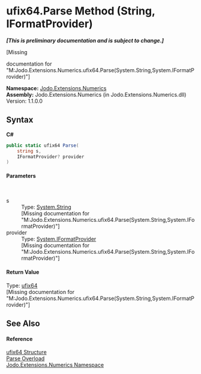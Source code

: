 # ufix64.Parse Method (String, IFormatProvider)
 _**\[This is preliminary documentation and is subject to change.\]**_

\[Missing <summary> documentation for "M:Jodo.Extensions.Numerics.ufix64.Parse(System.String,System.IFormatProvider)"\]

**Namespace:**&nbsp;<a href="N_Jodo_Extensions_Numerics">Jodo.Extensions.Numerics</a><br />**Assembly:**&nbsp;Jodo.Extensions.Numerics (in Jodo.Extensions.Numerics.dll) Version: 1.1.0.0

## Syntax

**C#**<br />
``` C#
public static ufix64 Parse(
	string s,
	IFormatProvider? provider
)
```


#### Parameters
&nbsp;<dl><dt>s</dt><dd>Type: <a href="https://docs.microsoft.com/dotnet/api/system.string" target="_blank" rel="noopener noreferrer">System.String</a><br />\[Missing <param name="s"/> documentation for "M:Jodo.Extensions.Numerics.ufix64.Parse(System.String,System.IFormatProvider)"\]</dd><dt>provider</dt><dd>Type: <a href="https://docs.microsoft.com/dotnet/api/system.iformatprovider" target="_blank" rel="noopener noreferrer">System.IFormatProvider</a><br />\[Missing <param name="provider"/> documentation for "M:Jodo.Extensions.Numerics.ufix64.Parse(System.String,System.IFormatProvider)"\]</dd></dl>

#### Return Value
Type: <a href="T_Jodo_Extensions_Numerics_ufix64">ufix64</a><br />\[Missing <returns> documentation for "M:Jodo.Extensions.Numerics.ufix64.Parse(System.String,System.IFormatProvider)"\]

## See Also


#### Reference
<a href="T_Jodo_Extensions_Numerics_ufix64">ufix64 Structure</a><br /><a href="Overload_Jodo_Extensions_Numerics_ufix64_Parse">Parse Overload</a><br /><a href="N_Jodo_Extensions_Numerics">Jodo.Extensions.Numerics Namespace</a><br />